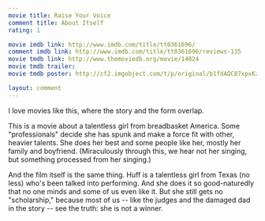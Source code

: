 ```yaml
---
movie title: Raise Your Voice
comment title: About Itself
rating: 1

movie imdb link: http://www.imdb.com/title/tt0361696/
comment imdb link: http://www.imdb.com/title/tt0361696/reviews-135
movie tmdb link: http://www.themoviedb.org/movie/14024
movie tmdb trailer: 
movie tmdb poster: http://cf2.imgobject.com/t/p/original/b1fdAQC87xpxKzfP1akrrmsDR6R.jpg

layout: comment
---
```


I love movies like this, where the story and the form overlap.

This is a movie about a talentless girl from breadbasket America. Some "professionals" decide she has spunk and make a force fit with other, heavier talents. She does her best and some people like her, mostly her family and boyfriend. (Miraculously through this, we hear not her singing, but something processed from her singing.)

And the film itself is the same thing. Huff is a talentless girl from Texas (no less) who's been talked into performing. And she does it so good-naturedly that no one minds and some of us even like it. But she still gets no "scholarship," because most of us -- like the judges and the damaged dad in the story -- see the truth: she is not a winner.